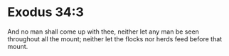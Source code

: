 # Exodus 34:3

And no man shall come up with thee, neither let any man be seen throughout all the mount; neither let the flocks nor herds feed before that mount.